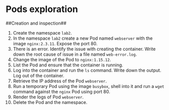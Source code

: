# Pods exploration

##Creation and inspection##

1. Create the namespace `lab2`.
2. In the namespace `lab2` create a new Pod named `webserver` with the image `nginx:2.3.11`. Expose the port 80.
3. There is an error. Identify the issue with creating the container. Write down the root cause of issue in a file named `web-error.log`.
4. Change the image of the Pod to `nginx:1.15.12`.
5. List the Pod and ensure that the container is running.
6. Log into the container and run the `ls` command. Write down the output. Log out of the container.
7. Retrieve the IP address of the Pod `webserver`.
8. Run a temporary Pod using the image `busybox`, shell into it and run a `wget` command against the `nginx` Pod using port 80.
9. Render the logs of Pod `webserver`.
10. Delete the Pod and the namespace.

